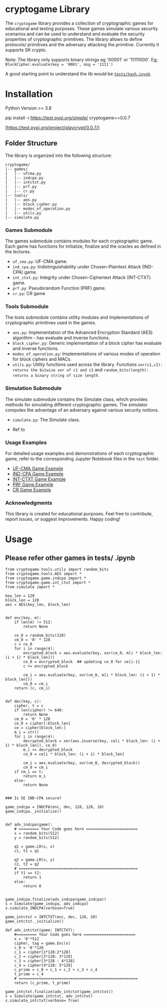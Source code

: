 # cryptogame Library

The `cryptogame` library provides a collection of cryptographic games for educational and testing purposes. These games simulate various security scenarios and can be used to understand and evaluate the security properties of cryptographic primitives. The library allows to define protocols/ primitives and the adversary attacking the primitive. Currently it supports SK crypto. 


Note: The library only supports binary strings eg '00001' or '11111000'. 
Eg; `BlockCipher.evaluate(key = '0001', msg = '1111')`

A good starting point to understand the lib would be [`tests/hash.ipynb`](/src/test/mac.ipynb). 

# Installation

Python Version >= 3.8

pip install -i https://test.pypi.org/simple/ cryptogame==0.0.7

[https://test.pypi.org/project/playcrypt/0.0.7/]


## Folder Structure

The library is organized into the following structure:

```plaintext
cryptogame/
|-- games/
|   |-- ufcma.py
|   |-- indcpa.py
|   |-- intctxt.py
|   |-- prf.py
|   |-- cr.py
|-- tools/
|   |-- aes.py
|   |-- block_cipher.py
|   |-- modes_of_operation.py
|   |-- utils.py
|-- simulate.py
```

### Games Submodule

The games submodule contains modules for each cryptographic game. Each game has functions for initialize, finalize and the oracles as defined in the lectures. 

- `uf_cma.py`: UF-CMA game.
- `ind_cpa.py`: Indistinguishability under Chosen-Plaintext Attack (IND-CPA) game.
- `int_ctxt.py`: Integrity under Chosen-Ciphertext Attack (INT-CTXT) game.
- `prf.py`: Pseudorandom Function (PRF) game.
- `cr.py`: CR game

### Tools Submodule

The tools submodule contains utility modules and implementations of cryptographic primitives used in the games.

- `aes.py`: Implementation of the Advanced Encryption Standard (AES) algorithm - has evaluate and inverse functions. 
- `block_cipher.py`: Generic implementation of a block cipher has evaluate and inverse functions. 
- `modes_of_operation.py`: Implementations of various modes of operation for block ciphers and MACs. 
- `utils.py`: Utility functions used across the library. Functions `xor(c1,c2): returns the bitwise xor of c1 and c2` and `random_bits(length): returns a binary string of size length`.

### Simulation Submodule

The simulate submodule contains the Simulate class, which provides methods for simulating different cryptographic games. The simulator computes the advantage of an adversary against various security notions.

- `simulate.py`: The Simulate class.

- Ref to 


### Usage Examples

For detailed usage examples and demonstrations of each cryptographic game, refer to the corresponding Jupyter Notebook files in the `test` folder.

- [UF-CMA Game Example](/src/test/mac.ipynb)
- [IND-CPA Game Example](/src/test/indcpa.ipynb)
- [INT-CTXT Game Example](/src/test/intctxt.ipynb)
- [PRF Game Example](/src/test/prf.ipynb)
- [CR Game Example](/src/test/hash.ipynb)

### Acknowledgments

This library is created for educational purposes. Feel free to contribute, report issues, or suggest improvements. Happy coding!


# Usage
## Please refer other games in tests/ .ipynb
```
from cryptogame.tools.utils import random_bits
from cryptogame.tools.AES import *
from cryptogame.game.indcpa import *
from cryptogame.game.int_ctxt import *
from simulate import *

key_len = 128
block_len = 128
aes = AES(key_len, block_len)


def enc(key, m):
	if len(m) != 512:
		return None

	ce_0 = random_bits(128)
	cm_0 = '0' * 128
	c = ce_0
	for i in range(4):
		encrypted_block = aes.evaluate(key, xor(ce_0, m[i * block_len: (i + 1) * block_len]))
		ce_0 = encrypted_block  ## updating ce_0 for ce[i-1]
		c += encrypted_block

		cm_i = aes.evaluate(key, xor(cm_0, m[i * block_len: (i + 1) * block_len]))
		cm_0 = cm_i
	return (c, cm_i)


def dec(key, c):
	cipher, t = c
	if len(cipher) != 640:
		return None
	cm_0 = '0' * 128
	ce_0 = cipher[:block_len]
	ce = cipher[block_len:]
	m_i = str()
	for i in range(4):
		decrypted_block = xor(aes.inverse(key, ce[i * block_len: (i + 1) * block_len]), ce_0)
		m_i += decrypted_block
		ce_0 = ce[i * block_len: (i + 1) * block_len]

		cm_i = aes.evaluate(key, xor(cm_0, decrypted_block))
		cm_0 = cm_i
	if cm_i == t:
		return m_i
	else:
		return None


### Is SE IND-CPA secure?

game_indcpa = INDCPA(enc, dec, 128, 128, 10)
game_indcpa._initialize()


def adv_indcpa(game):
	# ========= Your Code goes here =======================
	x = random_bits(512)
	y = random_bits(512)

	q1 = game.LR(x, x)
	c1, t1 = q1

	q2 = game.LR(x, y)
	c2, t2 = q2
	# =====================================================
	if t1 == t2:
		return 1
	else:
		return 0


game_indcpa.finalize(adv_indcpa(game_indcpa))
s = Simulate(game_indcpa, adv_indcpa)
s.simulate_INDCPA(verbose=True)

game_intctxt = INTCTXT(enc, dec, 128, 20)
game_intctxt._initialize()

def adv_intctxt(game: INTCTXT):
	#========= Your Code goes here =======================
	x = '0'*512
	cipher, tag = game.Enc(x)
	c_0 = '0'*128
	c_1 = cipher[1*128:2*128]
	c_2 = cipher[2*128: 3*128]
	c_3 = cipher[3*128 : 4*128]
	c_4 = cipher[4*128: 5*128]
	c_prime = c_0 + c_1 + c_2 + c_3 + c_4
	t_prime = c_4
	# =====================================================
	return (c_prime, t_prime)

game_intctxt.finalize(adv_intctxt(game_intctxt))
s = Simulate(game_intctxt, adv_intctxt)
s.simulate_intctxt(verbose= True)
```
